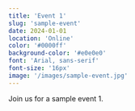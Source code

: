 ```yaml
---
title: 'Event 1'
slug: 'sample-event'
date: 2024-01-01
location: 'Online'
color: '#0000ff'
background-color: '#e0e0e0'
font: 'Arial, sans-serif'
font-size: '16px'
image: '/images/sample-event.jpg'
---
```


Join us for a sample event 1.
